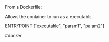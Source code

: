 From a Dockerfile:

Allows the container to run as a executable.

ENTRYPOINT ["executable", "param1", "param2"]

#docker 